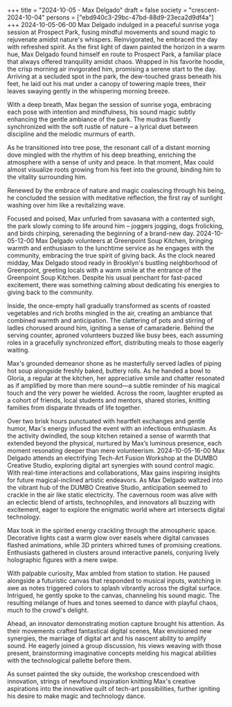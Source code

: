 +++
title = "2024-10-05 - Max Delgado"
draft = false
society = "crescent-2024-10-04"
persons = ["ebd940c3-29bc-47bd-88d9-23eca2d9df4a"]
+++
2024-10-05-06-00
Max Delgado indulged in a peaceful sunrise yoga session at Prospect Park, fusing mindful movements and sound magic to rejuvenate amidst nature's whispers. Reinvigorated, he embraced the day with refreshed spirit.
As the first light of dawn painted the horizon in a warm hue, Max Delgado found himself en route to Prospect Park, a familiar place that always offered tranquility amidst chaos. Wrapped in his favorite hoodie, the crisp morning air invigorated him, promising a serene start to the day. Arriving at a secluded spot in the park, the dew-touched grass beneath his feet, he laid out his mat under a canopy of towering maple trees, their leaves swaying gently in the whispering morning breeze.

With a deep breath, Max began the session of sunrise yoga, embracing each pose with intention and mindfulness, his sound magic subtly enhancing the gentle ambiance of the park. The mudras fluently synchronized with the soft rustle of nature – a lyrical duet between discipline and the melodic murmurs of earth.

As he transitioned into tree pose, the resonant call of a distant morning dove mingled with the rhythm of his deep breathing, enriching the atmosphere with a sense of unity and peace. In that moment, Max could almost visualize roots growing from his feet into the ground, binding him to the vitality surrounding him.

Renewed by the embrace of nature and magic coalescing through his being, he concluded the session with meditative reflection, the first ray of sunlight washing over him like a revitalizing wave.

Focused and poised, Max unfurled from savasana with a contented sigh, the park slowly coming to life around him – joggers jogging, dogs frolicking, and birds chirping, serenading the beginning of a brand-new day.
2024-10-05-12-00
Max Delgado volunteers at Greenpoint Soup Kitchen, bringing warmth and enthusiasm to the lunchtime service as he engages with the community, embracing the true spirit of giving back.
As the clock neared midday, Max Delgado stood ready in Brooklyn's bustling neighborhood of Greenpoint, greeting locals with a warm smile at the entrance of the Greenpoint Soup Kitchen. Despite his usual penchant for fast-paced excitement, there was something calming about dedicating his energies to giving back to the community.

Inside, the once-empty hall gradually transformed as scents of roasted vegetables and rich broths mingled in the air, creating an ambiance that combined warmth and anticipation. The clattering of pots and stirring of ladles chorused around him, igniting a sense of camaraderie. Behind the serving counter, aproned volunteers buzzed like busy bees, each assuming roles in a gracefully synchronized effort, distributing meals to those eagerly waiting.

Max's grounded demeanor shone as he masterfully served ladles of piping hot soup alongside freshly baked, buttery rolls. As he handed a bowl to Gloria, a regular at the kitchen, her appreciative smile and chatter resonated as if amplified by more than mere sound—a subtle reminder of his magical touch and the very power he wielded. Across the room, laughter erupted as a cohort of friends, local students and mentors, shared stories, knitting families from disparate threads of life together.

Over two brisk hours punctuated with heartfelt exchanges and gentle humor, Max's energy infused the event with an infectious enthusiasm. As the activity dwindled, the soup kitchen retained a sense of warmth that extended beyond the physical, nurtured by Max’s luminous presence, each moment resonating deeper than mere volunteerism.
2024-10-05-16-00
Max Delgado attends an electrifying Tech-Art Fusion Workshop at the DUMBO Creative Studio, exploring digital art synergies with sound control magic. With real-time interactions and collaborations, Max gains inspiring insights for future magical-inclined artistic endeavors.
As Max Delgado waltzed into the vibrant hub of the DUMBO Creative Studio, anticipation seemed to crackle in the air like static electricity. The cavernous room was alive with an eclectic blend of artists, technophiles, and innovators all buzzing with excitement, eager to explore the enigmatic world where art intersects digital technology. 

Max took in the spirited energy crackling through the atmospheric space. Decorative lights cast a warm glow over easels where digital canvases flashed animations, while 3D printers whirred tunes of promising creations. Enthusiasts gathered in clusters around interactive panels, conjuring lively holographic figures with a mere swipe. 

With palpable curiosity, Max ambled from station to station. He paused alongside a futuristic canvas that responded to musical inputs, watching in awe as notes triggered colors to splash vibrantly across the digital surface. Intrigued, he gently spoke to the canvas, channeling his sound magic. The resulting mélange of hues and tones seemed to dance with playful chaos, much to the crowd's delight.

Ahead, an innovator demonstrating motion capture brought his attention. As their movements crafted fantastical digital scenes, Max envisioned new synergies, the marriage of digital art and his nascent ability to amplify sound. He eagerly joined a group discussion, his views weaving with those present, brainstorming imaginative concepts melding his magical abilities with the technological pallette before them.

As sunset painted the sky outside, the workshop crescendoed with innovation, strings of newfound inspiration knitting Max's creative aspirations into the innovative quilt of tech-art possibilities, further igniting his desire to make magic and technology dance.
